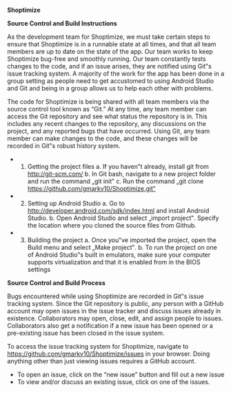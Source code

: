 **Shoptimize**

**Source Control and Build Instructions**

As the development team for Shoptimize, we must take certain steps to ensure that 
Shoptimize is in a runnable state at all times, and that all team members are up to date on the 
state of the app. Our team works to keep Shoptimize bug-free and smoothly running. Our team 
constantly tests changes to the code, and if an issue arises, they are notified using Git‟s issue 
tracking system. A majority of the work for the app has been done in a group setting as people 
need to get accustomed to using Android Studio and Git and being in a group allows us to help 
each other with problems.

The code for Shoptimize is being shared with all team members via the source control 
tool known as “Git.” At any time, any team member can access the Git repository and see what 
status the repository is in. This includes any recent changes to the repository, any discussions 
on the project, and any reported bugs that have occurred. Using Git, any team member can 
make changes to the code, and these changes will be recorded in Git‟s robust history system.

* 1. Getting the project files
  a. If you haven‟t already, install git from http://git-scm.com/
  b. In Git bash, navigate to a new project folder and run the command „git init‟
  c. Run the command „git clone https://github.com/gmarkv10/Shoptimize.git‟

* 2. Setting up Android Studio
  a. Go to http://developer.android.com/sdk/index.html and install Android Studio.
  b. Open Android Studio and select „import project‟. Specify the location where you 
     cloned the source files from Github.

* 3. Building the project
  a. Once you‟ve imported the project, open the Build menu and select „Make project‟.
  b. To run the project on one of Android Studio‟s built in emulators, make sure your 
     computer supports virtualization and that it is enabled from in the BIOS settings

**Source Control and Build Process**

Bugs encountered while using Shoptimize are recorded in Git‟s issue tracking system. 
Since the Git repository is public, any person with a GitHub account may open issues in the 
issue tracker and discuss issues already in existence. Collaborators may open, close, edit, and 
assign people to issues. Collaborators also get a notification if a new issue has been opened or 
a pre-existing issue has been closed in the issue system.

To access the issue tracking system for Shoptimize, navigate to 
https://github.com/gmarkv10/Shoptimize/issues in your browser. Doing anything other than just 
viewing issues requires a GitHub account.

* To open an issue, click on the “new issue” button and fill out a new issue
* To view and/or discuss an existing issue, click on one of the issues.
